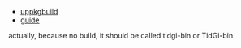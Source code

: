- [uppkgbuild](https://wiki.archlinux.org/title/AUR_submission_guidelines)
- [guide](<https://wiki.archlinux.org/title/Creating_packages#package()>)

actually, because no build, it should be called tidgi-bin or TidGi-bin
